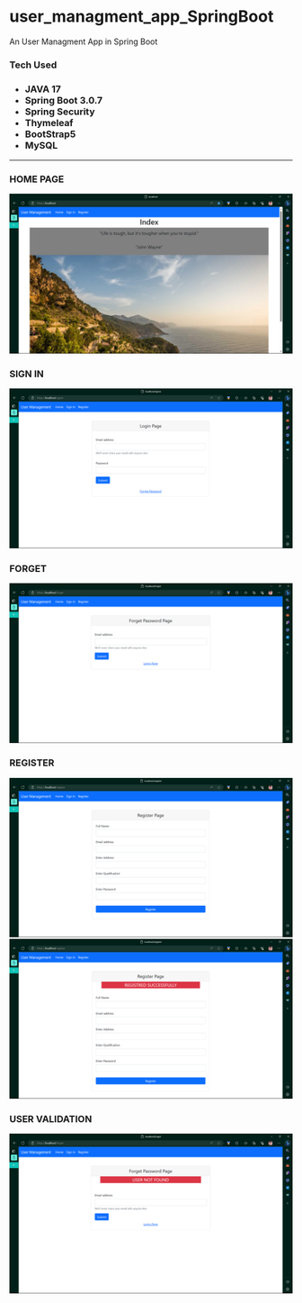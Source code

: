 # user_managment_app_SpringBoot

An User Managment App in Spring Boot

<h3>Tech Used<h3>
  <ul>
    <li>JAVA 17</li>
    <li>Spring Boot 3.0.7</li>
    <li>Spring Security</li>
    <li>Thymeleaf</li>
    <li>BootStrap5</li>
    <li>MySQL</li>
  </ul>
<hr>
  <h3>HOME PAGE</h3>
  <img src="image/1.png">
  
  <h3>SIGN IN</h3>
  <img src="image/6.png">
  
  <h3>FORGET</h3>
  <img src="image/5.png">
  
  <h3>REGISTER</h3>
  <img src="image/3.png">
  <img src="image/4.png">
  
  <h3>USER VALIDATION</h3>
   <img src="image/2.png">
  
   
